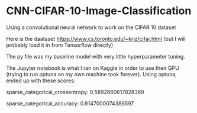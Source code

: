 # CNN-CIFAR-10-Image-Classification
Using a convolutional neural network to work on the CIFAR 10 dataset

Here is the daataset https://www.cs.toronto.edu/~kriz/cifar.html
(but I will probably load it in from Tensorflow directly)

The py file was my baseline model with very little hyperparameter tuning.


The Jupyter notebook is what I ran on Kaggle in order to use their GPU (trying to run optuna on my own machine took forever).
Using optuna, ended up with these scores:

sparse_categorical_crossentropy: 0.5892660617828369

sparse_categorical_accuracy: 0.8147000074386597
